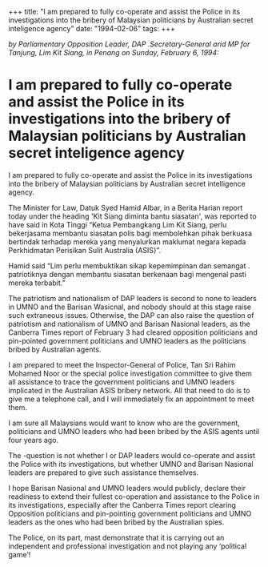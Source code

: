 +++ 
title: "I am prepared to fully co-operate and assist the Police in its investigations into the bribery of Malaysian politicians by Australian secret inteligence agency"
date: "1994-02-06"
tags:
+++

_by Parliamentary Opposition Leader,  DAP .Secretary-General arid MP for Tanjung, Lim Kit Siang, in Penang on Sunday, February 6, 1994:_

# I am prepared to fully co-operate and assist the Police in its investigations into the bribery of Malaysian politicians by Australian secret inteligence agency

I am prepared to fully co-operate and assist the Police in its investigations into the bribery of Malaysian politicians by Australian secret intelligence agency.</u>

The Minister for Law, Datuk Syed Hamid Albar, in a Berita Harian report today under the heading 'Kit Siang diminta bantu siasatan', was reported to have said in Kota Tinggi “Ketua Pembangkang Lim Kit Siang, perlu bekerjasama membantu siasatan polis bagi membolehkan pihak berkuasa bertindak terhadap mereka yang menyalurkan maklumat negara kepada Perkhidmatan Perisikan Sulit Australia (ASIS}”.

Hamid said “Lim perlu membuktikan sikap kepemimpinan dan semangat . patriotiknya dengan membantu siasatan berkenaan bagi mengenal pasti mereka terbabit.”

The patriotism and nationalism of DAP leaders is second to none to leaders in UMNO and the Barisan Wasicnal, and nobody should at this stage raise such extraneous issues. Otherwise, the DAP can also raise  the question of patriotism and nationalism of UMNO and Barisan Nasional leaders, as the Canberra Times report of February 3 had cleared opposition politicians and pin-pointed government politicians and UMNO leaders as the politicians bribed by Australian agents.

I am prepared to meet the Inspector-General of Police, Tan Sri Rahim Mohamed Noor or the special police investigation committee to give them all assistance to trace the government politicians and UMNO leaders implicated in the Australian ASIS bribery network. All that need to do is to give me a telephone call, and I will immediately fix an appointment to meet them.

I am sure all Malaysians would want to know who are the government, politicians and UMNO leaders who had been bribed by the ASIS agents until four years ago.

The -question is not whether I or DAP leaders would co-operate and assist the Police with its investigations, but whether UMNO and Barisan Nasional leaders are prepared to give such assistance themselves.

I hope Barisan Nasional and UMNO leaders would publicly, declare their readiness to extend their fullest co-operation and assistance to the Police in its investigations, especially after the Canberra Times report clearing Opposition politicians and pin-pointing government politicians and UMNO leaders as the ones who had been bribed by the Australian spies.

The Police, on its part, mast demonstrate that it is carrying out an independent and professional investigation and not playing any ‘political game’!

 

